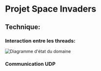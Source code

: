 # Projet Space Invaders

## Technique:

### Interaction entre les threads:
![Diagramme d'état du domaine](http://www.plantuml.com/plantuml/proxy?cache=no&src=https://gitea.auro.re/leo/Space_Invaders/raw/branch/master/Biblio/UML/threads.dot&fmt=svg)

### Communication UDP
